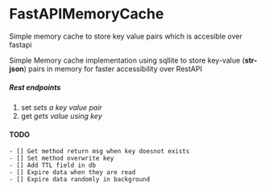 # FastAPIMemoryCache
Simple memory cache to store key value pairs which is accesible over fastapi 

Simple Memory cache implementation using sqllite to store key-value (**str-json**) pairs 
in memory for faster accessibility over RestAPI

##### Rest endpoints
1. set *sets a key value pair*
2. get *gets value using key*

#### TODO
```
- [] Get method return msg when key doesnot exists
- [] Set method overwrite key 
- [] Add TTL field in db
- [] Expire data when they are read
- [] Expire data randomly in background 

```